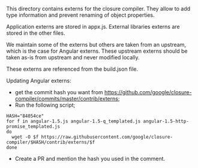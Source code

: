 This directory contains externs for the closure compiler.
They allow to add type information and prevent renaming of object properties.

Application externs are stored in appx.js.
External libraries externs are stored in the other files.

We maintain some of the externs but others are taken from an upstream,
which is the case for Angular externs. These upstream externs should be
taken as-is from upstream and never modified locally.

These externs are referenced from the build.json file.

Updating Angular externs:
- get the commit hash you want from https://github.com/google/closure-compiler/commits/master/contrib/externs;
- Run the following script;
```
HASH="84054ce"
for f in angular-1.5.js angular-1.5-q_templated.js angular-1.5-http-promise_templated.js
do
  wget -O $f https://raw.githubusercontent.com/google/closure-compiler/$HASH/contrib/externs/$f
done
```
- Create a PR and mention the hash you used in the comment.
